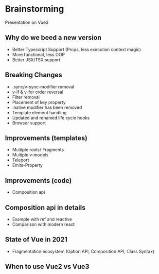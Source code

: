 # Brainstorming
Presentation on Vue3

## Why do we beed a new version
* Better Typescript Support (Props, less execution context magic)
* More functional, less OOP
* Better JSX/TSX support

## Breaking Changes
* .sync/v-sync-modifier removal
* v-if & v-for order reversal
* Filter removal
* Placement of key property
* .native modifier has been removed
* Template element handling
* Updated and renamed life cycle hooks
* Browser support

## Improvements (templates)
* Multiple roots/ Fragments
* Multiple v-models
* Teleport
* Emits-Property

## Improvements (code)
* Composition api

## Composition api in details
* Example with ref and reactive
* Comparison with modern react

## State of Vue in 2021
* Fragmentation ecosystem (Option API, Composition API, Class Syntax)

## When to use Vue2 vs Vue3